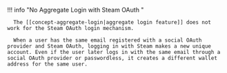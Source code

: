 !!! info "No Aggregate Login with Steam OAuth "

      The [[concept-aggregate-login|aggregate login feature]] does not work for the Steam OAuth login mechanism.

      When a user has the same email registered with a social OAuth provider and Steam OAuth, logging in with Steam makes a new unique account. Even if the user later logs in with the same email through a social OAuth provider or passwordless, it creates a different wallet address for the same user.